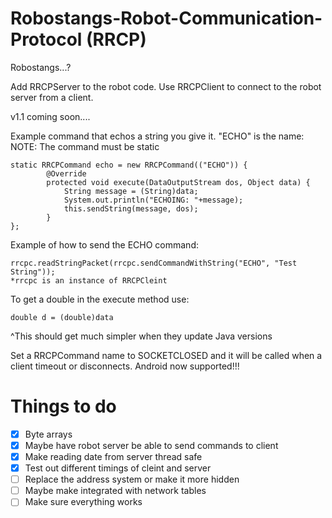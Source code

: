 Robostangs-Robot-Communication-Protocol (RRCP)
=======================================

Robostangs...?

Add RRCPServer  to the robot code.
Use RRCPClient to connect to the robot server from a client.

v1.1 coming soon....

Example command that echos a string you give it. "ECHO" is the name:
NOTE: The command must be static
```
static RRCPCommand echo = new RRCPCommand(("ECHO")) {
        @Override
        protected void execute(DataOutputStream dos, Object data) {
            String message = (String)data;
            System.out.println("ECHOING: "+message);
            this.sendString(message, dos);
        }
};
```
Example of how to send the ECHO command:
```
rrcpc.readStringPacket(rrcpc.sendCommandWithString("ECHO", "Test String"));
*rrcpc is an instance of RRCPCleint
```

To get a double in the execute method use: 
```
double d = (double)data
```
^This should get much simpler when they update Java versions

Set a RRCPCommand name to SOCKETCLOSED and it will be called when a client timeout or disconnects.
Android now supported!!!


Things to do
=======================================
- [x] Byte arrays
- [x] Maybe have robot server be able to send commands to client
- [x] Make reading date from server thread safe
- [x] Test out different timings of cleint and server
- [ ] Replace the address system or make it more hidden
- [ ] Maybe make integrated with network tables
- [ ] Make sure everything works
